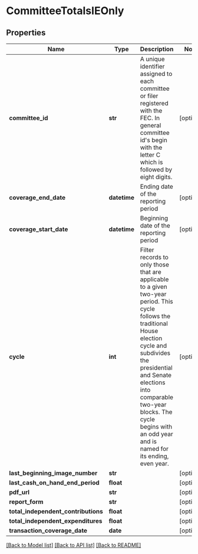 # CommitteeTotalsIEOnly

## Properties
Name | Type | Description | Notes
------------ | ------------- | ------------- | -------------
**committee_id** | **str** |  A unique identifier assigned to each committee or filer registered with the FEC. In general committee id&#39;s begin with the letter C which is followed by eight digits.  | [optional]
**coverage_end_date** | **datetime** | Ending date of the reporting period | [optional]
**coverage_start_date** | **datetime** | Beginning date of the reporting period | [optional]
**cycle** | **int** |  Filter records to only those that are applicable to a given two-year period. This cycle follows the traditional House election cycle and subdivides the presidential and Senate elections into comparable two-year blocks. The cycle begins with an odd year and is named for its ending, even year.  | [optional]
**last_beginning_image_number** | **str** |  | [optional]
**last_cash_on_hand_end_period** | **float** |  | [optional]
**pdf_url** | **str** |  | [optional]
**report_form** | **str** |  | [optional]
**total_independent_contributions** | **float** |  | [optional]
**total_independent_expenditures** | **float** |  | [optional]
**transaction_coverage_date** | **date** |  | [optional]

[[Back to Model list]](../README.md#documentation-for-models) [[Back to API list]](../README.md#documentation-for-api-endpoints) [[Back to README]](../README.md)
